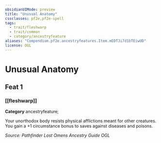 ```yaml
---
obsidianUIMode: preview
title: "Unusual Anatomy"
cssclasses: pf2e,pf2e-spell
tags:
  - trait/fleshwarp
  - trait/common
  - category/ancestryfeature
aliases: "Compendium.pf2e.ancestryfeatures.Item.mEDTJi7d1bTEiwUD"
license: OGL
---
```

# Unusual Anatomy
## Feat 1
### [[fleshwarp]]

**Category** ancestryfeature; 




Your unorthodox body resists physical afflictions meant for other creatures. You gain a +1 circumstance bonus to saves against diseases and poisons.

*Source: Pathfinder Lost Omens Ancestry Guide*
*OGL*